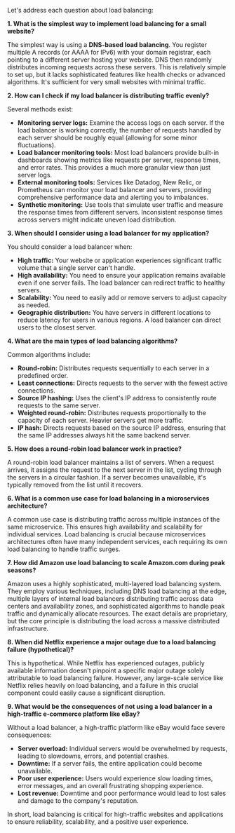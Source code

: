 Let's address each question about load balancing:

**1. What is the simplest way to implement load balancing for a small website?**

The simplest way is using a **DNS-based load balancing**.  You register multiple A records (or AAAA for IPv6) with your domain registrar, each pointing to a different server hosting your website.  DNS then randomly distributes incoming requests across these servers. This is relatively simple to set up, but it lacks sophisticated features like health checks or advanced algorithms.  It's sufficient for very small websites with minimal traffic.

**2. How can I check if my load balancer is distributing traffic evenly?**

Several methods exist:

* **Monitoring server logs:**  Examine the access logs on each server.  If the load balancer is working correctly, the number of requests handled by each server should be roughly equal (allowing for some minor fluctuations).
* **Load balancer monitoring tools:** Most load balancers provide built-in dashboards showing metrics like requests per server, response times, and error rates. This provides a much more granular view than just server logs.
* **External monitoring tools:** Services like Datadog, New Relic, or Prometheus can monitor your load balancer and servers, providing comprehensive performance data and alerting you to imbalances.
* **Synthetic monitoring:**  Use tools that simulate user traffic and measure the response times from different servers.  Inconsistent response times across servers might indicate uneven load distribution.

**3. When should I consider using a load balancer for my application?**

You should consider a load balancer when:

* **High traffic:**  Your website or application experiences significant traffic volume that a single server can't handle.
* **High availability:**  You need to ensure your application remains available even if one server fails.  The load balancer can redirect traffic to healthy servers.
* **Scalability:** You need to easily add or remove servers to adjust capacity as needed.
* **Geographic distribution:** You have servers in different locations to reduce latency for users in various regions. A load balancer can direct users to the closest server.

**4. What are the main types of load balancing algorithms?**

Common algorithms include:

* **Round-robin:**  Distributes requests sequentially to each server in a predefined order.
* **Least connections:**  Directs requests to the server with the fewest active connections.
* **Source IP hashing:**  Uses the client's IP address to consistently route requests to the same server.
* **Weighted round-robin:**  Distributes requests proportionally to the capacity of each server.  Heavier servers get more traffic.
* **IP hash:** Directs requests based on the source IP address, ensuring that the same IP addresses always hit the same backend server.


**5. How does a round-robin load balancer work in practice?**

A round-robin load balancer maintains a list of servers.  When a request arrives, it assigns the request to the next server in the list, cycling through the servers in a circular fashion.  If a server becomes unavailable, it's typically removed from the list until it recovers.

**6. What is a common use case for load balancing in a microservices architecture?**

A common use case is distributing traffic across multiple instances of the same microservice.  This ensures high availability and scalability for individual services.  Load balancing is crucial because microservices architectures often have many independent services, each requiring its own load balancing to handle traffic surges.

**7. How did Amazon use load balancing to scale Amazon.com during peak seasons?**

Amazon uses a highly sophisticated, multi-layered load balancing system. They employ various techniques, including DNS load balancing at the edge, multiple layers of internal load balancers distributing traffic across data centers and availability zones, and sophisticated algorithms to handle peak traffic and dynamically allocate resources.  The exact details are proprietary, but the core principle is distributing the load across a massive distributed infrastructure.

**8. When did Netflix experience a major outage due to a load balancing failure (hypothetical)?**

This is hypothetical.  While Netflix has experienced outages, publicly available information doesn't pinpoint a specific major outage solely attributable to load balancing failure.  However, any large-scale service like Netflix relies heavily on load balancing, and a failure in this crucial component could easily cause a significant disruption.

**9. What would be the consequences of not using a load balancer in a high-traffic e-commerce platform like eBay?**

Without a load balancer, a high-traffic platform like eBay would face severe consequences:

* **Server overload:**  Individual servers would be overwhelmed by requests, leading to slowdowns, errors, and potential crashes.
* **Downtime:**  If a server fails, the entire application could become unavailable.
* **Poor user experience:**  Users would experience slow loading times, error messages, and an overall frustrating shopping experience.
* **Lost revenue:**  Downtime and poor performance would lead to lost sales and damage to the company's reputation.


In short, load balancing is critical for high-traffic websites and applications to ensure reliability, scalability, and a positive user experience.
